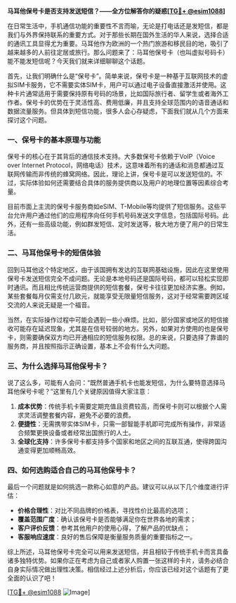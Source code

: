 **马耳他保号卡是否支持发送短信？——全方位解答你的疑惑[[TG💪+ @esim1088](https://t.me/s/esim1088)]**

在日常生活中，手机通信功能的重要性不言而喻，无论是打电话还是发短信，都是我们与外界保持联系的重要方式。对于那些长期在国外生活的华人来说，选择合适的通讯工具显得尤为重要。马耳他作为欧洲的一个热门旅游和移民目的地，吸引了越来越多的人前往定居或旅行。那么问题来了：马耳他保号卡（也叫虚拟号码卡）能不能发短信呢？今天我们就来详细聊聊这个话题。

首先，让我们明确什么是“保号卡”。简单来说，保号卡是一种基于互联网技术的虚拟SIM卡服务，它不需要实体SIM卡，用户可以通过电子设备直接激活并使用。这种卡片通常适用于需要保持原有号码的场景，比如国际旅行者、留学生或者海外工作者。保号卡的优势在于灵活性高、费用低廉，并且支持全球范围内的语音通话和数据流量服务。但具体到短信功能，很多人会心存疑虑，下面我们就从几个方面来探讨这个问题。

### 一、保号卡的基本原理与功能

保号卡的核心在于其背后的通信技术支持。大多数保号卡依赖于VoIP（Voice over Internet Protocol，网络电话）技术，这意味着所有的通话和消息都通过互联网传输而非传统的蜂窝网络。因此，理论上讲，保号卡是可以发送短信的。不过，实际体验如何还需要结合具体的服务提供商以及用户的地理位置等因素综合考量。

目前市面上主流的保号卡服务商如eSIM、T-Mobile等均提供了短信服务。这些平台允许用户通过他们的应用程序向任何手机号码发送文字信息，包括国际号码。此外，还有一些高级功能，例如群发短信、定时发送等，极大地方便了用户的日常生活。

### 二、马耳他保号卡的短信体验

回到马耳他这个特定地区，由于该国拥有发达的互联网基础设施，因此在这里使用保号卡发送短信完全不成问题。无论是本地号码还是国际号码，都可以轻松实现即时通讯。而且相比传统运营商提供的短信套餐，保号卡往往更加经济实惠。例如，某些套餐每月仅需支付几欧元，就能享受无限量短信服务，这对于经常需要跨区域交流的人来说无疑是一个福音。

当然，在实际操作过程中可能会遇到一些小麻烦。比如，部分国家或地区的短信接收可能存在延迟现象，尤其是在信号较弱的地方。另外，如果对方使用的也是保号卡，则需要确保双方均已开通相应的短信服务权限。总的来说，只要选择了靠谱的服务商，并且按照指示正确设置，基本上不会有什么大问题。

### 三、为什么选择马耳他保号卡？

说了这么多，可能有人会问：“既然普通手机卡也能发短信，为什么要特意选择马耳他保号卡呢？”这里有几个关键原因值得大家注意：

1. **成本优势**：传统手机卡需要定期充值且资费较高，而保号卡则可以根据个人需求灵活调整套餐内容，避免不必要的浪费。
2. **便捷性**：无需携带实体SIM卡，只需一部智能手机即可完成所有操作，非常适合频繁更换设备或者经常出国旅行的人士。
3. **全球化支持**：许多保号卡都支持多个国家和地区之间的互联互通，使得跨国沟通变得更加顺畅高效。

### 四、如何选购适合自己的马耳他保号卡？

最后一个问题就是如何挑选一款称心如意的产品。建议可以从以下几个维度进行评估：

- **价格合理性**：对比不同品牌的价格表，寻找性价比最高的选项；
- **覆盖范围广度**：确认该保号卡是否能够满足你在世界各地的需求；
- **客户评价反馈**：参考其他用户的使用心得，了解产品的优缺点；
- **客服响应速度**：良好的售后保障是衡量服务质量的重要指标之一。

综上所述，马耳他保号卡完全可以用来发送短信，并且相较于传统手机卡而言具备诸多独特优势。如果你正在考虑为自己或者家人购置一张这样的卡片，请务必结合自身实际情况做出理性决策。相信经过上述分析后，你应该已经对这个话题有了更全面的认识了吧！

[[TG💪+ @esim1088](https://t.me/s/esim1088) ![Image](https://i.postimg.cc/4NQfJmqS/Snipaste-2025-05-13-00-14-12.png)]